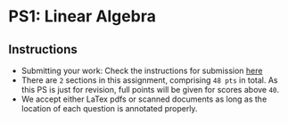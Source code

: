 # PS1: Linear Algebra

## Instructions
* Submitting your work: Check the instructions for submission [here](https://geometric3d.github.io/pages/assignments.html)
* There are `2` sections in this assignment, comprising `48 pts` in total. As this PS is just for revision, full points will be given for scores above `40`. 
* We accept either LaTex pdfs or scanned documents as long as the location of each question is annotated properly.

